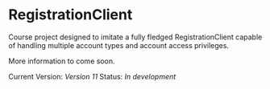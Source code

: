 # RegistrationClient

Course project designed to imitate a fully fledged RegistrationClient capable of handling multiple account types and account access privileges. 

More information to come soon. 


Current Version: *Version 11*
Status: *In development*
